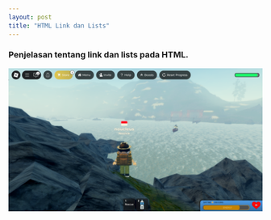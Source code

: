 ```yaml
---
layout: post
title: "HTML Link dan Lists"
---
```


### Penjelasan tentang link dan lists pada HTML.

![HTML Link dan Lists](/assets/images/roblox.png)
